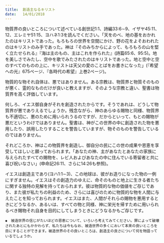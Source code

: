 ```yaml
---
title:  創造主なるキリスト
date:   14/01/2018
---
```


物質界の良いところについて述べている創世記1:1、詩編33:6∼9、イザヤ45:11、12、エレミヤ51:15、ヨハネ1:3を読んでください。「天をのべ、地の基をおかれたのはキリストであった。もろもろの世界を空間にかけ、野の花をよそおわれたのはキリストのみ手であった。神は『そのみちからによって、もろもろの山を堅く立たせられる』『海は主のもの、主はこれを作られた』(詩篇65:6、95:5)。地を美しさでみたし、空中を歌でみたされたのはキリストであった。地と空中と空のすべてのものの上に、キリストは天父の愛のことばをお書きになった」(『希望への光』675ページ、『各時代の希望』上巻2ページ)。

物質的な物それ自体は、悪ではありません。ある宗教は、物質界と物質そのものが悪く、霊的なものだけが良いと教えますが、そのような宗教と違い、聖書は物質界を高く評価しています。

何しろ、イエス御自身がそれを創造されたからです。そうであれは、どうして物質界が悪でありえるでしょうか。残念ながら、神のあらゆる賜物と同様、物質界も不適切に、悪のために用いられうるのですが、だからといって、もとの賜物が悪だというわけではありません。聖書は、神がこの世界の中に創造された物を悪用したり、誤用したりすることを警告していますが、物そのものを警告しているのではありません。

それどころか、神はこの物質界を創造し、御自分の民にこの世の成果や恩恵を享受してほしいと願っておられます。「あなたの神、主があなたとあなたの家族に与えられたすべての賜物を、レビ人およびあなたの中に住んでいる寄留者と共に喜び祝いなさい」(申命記26:11、さらに14:26も参照)。

イエスは創造主であり(ヨハ1:1∼3)、この地球は、彼がお造りになった物の一例にすぎません。イエスはその創造力のゆえに、命そのものと地上に生きる者たちに関する独特の見解を持っておられます。彼は物質的な物の価値をご存じであり、また彼が私たちの利益のため、さらには喜びのために物質的な物を人間に与えたことを知っておられます。イエスはまた、人間がそれらの賜物を悪用するときにどうなるか、あるいは、すべての物と同様、神に栄光を帰すために用いられるべき賜物それ自身を目的にしてしまうときにどうなるかもご存じです。

`◆　被造世界の信じがたいほどの恩恵について、いろいろ考えてみてください。罪によって破壊されたあとにもかかわらず、私たちは今もなお、被造世界の多くにおいて本来の良いところを目にすることができます。被造世界のその良いところは、創造主の良さについて何を物語っているでしょうか。`
